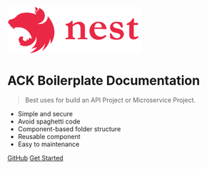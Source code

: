 <img src="media/nestjs_logo.svg" alt="nestjs" width="300"/>

# ACK Boilerplate Documentation

> Best uses for build an API Project or Microservice Project.

- Simple and secure
- Avoid spaghetti code
- Component-based folder structure
- Reusable component
- Easy to maintenance

[GitHub](https://github.com/andrechristikan/ack-nestjs-boilerplate-mongoose.git)
[Get Started](#Welcome)